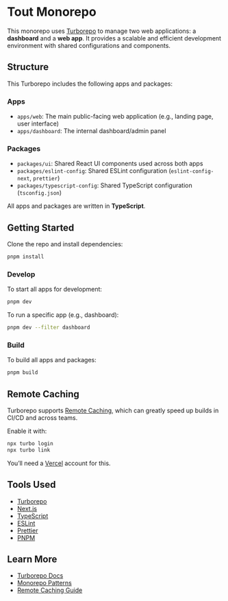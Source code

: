 # Tout Monorepo

This monorepo uses [Turborepo](https://turbo.build/repo) to manage two web applications: a **dashboard** and a **web app**. It provides a scalable and efficient development environment with shared configurations and components.

## Structure

This Turborepo includes the following apps and packages:

### Apps

* `apps/web`: The main public-facing web application (e.g., landing page, user interface)
* `apps/dashboard`: The internal dashboard/admin panel

### Packages

* `packages/ui`: Shared React UI components used across both apps
* `packages/eslint-config`: Shared ESLint configuration (`eslint-config-next`, `prettier`)
* `packages/typescript-config`: Shared TypeScript configuration (`tsconfig.json`)

All apps and packages are written in **TypeScript**.

## Getting Started

Clone the repo and install dependencies:

```bash
pnpm install
```

### Develop

To start all apps for development:

```bash
pnpm dev
```

To run a specific app (e.g., dashboard):

```bash
pnpm dev --filter dashboard
```

### Build

To build all apps and packages:

```bash
pnpm build
```

## Remote Caching

Turborepo supports [Remote Caching](https://turbo.build/repo/docs/core-concepts/remote-caching), which can greatly speed up builds in CI/CD and across teams.

Enable it with:

```bash
npx turbo login
npx turbo link
```

You’ll need a [Vercel](https://vercel.com/) account for this.

## Tools Used

* [Turborepo](https://turbo.build/)
* [Next.js](https://nextjs.org/)
* [TypeScript](https://www.typescriptlang.org/)
* [ESLint](https://eslint.org/)
* [Prettier](https://prettier.io/)
* [PNPM](https://pnpm.io/)

## Learn More

* [Turborepo Docs](https://turbo.build/repo/docs)
* [Monorepo Patterns](https://turbo.build/repo/docs/handbook)
* [Remote Caching Guide](https://turbo.build/repo/docs/core-concepts/remote-caching)